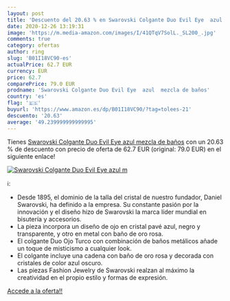 ```yaml
---
layout: post
title: 'Descuento del 20.63 % en Swarovski Colgante Duo Evil Eye  azul  m'
date: 2020-12-26 13:19:31
image: 'https://m.media-amazon.com/images/I/41QTqV7SolL._SL200_.jpg'
comments: true
category: ofertas
author: ring
slug: 'B01I18VC90-es'
actualPrice: 62.7 EUR
currency: EUR
price: 62.7
comparePrice: 79.0 EUR
prodname: 'Swarovski Colgante Duo Evil Eye  azul  mezcla de baños'
country: 'es'
flag: '🇪🇸'
buyurl: 'https://www.amazon.es/dp/B01I18VC90/?tag=tolees-21'
descuento: '20.63'
average: '49.239999999999995'
---
```


Tienes [Swarovski Colgante Duo Evil Eye  azul  mezcla de baños](https://www.amazon.es/dp/B01I18VC90/?tag=tolees-21) con un 20.63 % de descuento con precio de oferta de 62.7 EUR (original: 79.0 EUR) en el siguiente enlace!

[![Swarovski Colgante Duo Evil Eye  azul  m](https://m.media-amazon.com/images/I/41QTqV7SolL._SL200_.jpg)](https://www.amazon.es/dp/B01I18VC90/?tag=tolees-21)

ℹ️:

- Desde 1895, el dominio de la talla del cristal de nuestro fundador, Daniel Swarovski, ha definido a la empresa. Su constante pasión por la innovación y el diseño hizo de Swarovski la marca líder mundial en bisutería y accesorios.
- La pieza incorpora un diseño de ojo en cristal pavé azul, negro y transparente, y otro en metal con baño de oro rosa.
- El colgante Duo Ojo Turco con combinación de baños metálicos añade un toque de misticismo a cualquier look.
- El colgante incluye una cadena con baño de oro rosa y decorada con cristales de color azul oscuro.
- Las piezas Fashion Jewelry de Swarovski realzan al máximo la creatividad en el propio estilo y formas de expresión.

[Accede a la oferta!!](https://www.amazon.es/dp/B01I18VC90/?tag=tolees-21)
